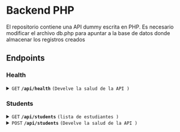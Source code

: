 # Backend PHP
El repositorio contiene una API dummy escrita en PHP. Es necesario modificar el archivo db.php para apuntar a la base de datos donde almacenar los registros creados

## Endpoints
### Health

<details>
 <summary><code>GET</code> <code><b>/api/health</b></code> <code>(Develve la salud de la API )</code></summary>

#### Parametros

> Ninguno

#### Respuesta

> | http code     | content-type                      | response                                                            |
> |---------------|-----------------------------------|---------------------------------------------------------------------|
> | `200`         | text/json                `        | Objeto de salud                                                     |

</details>

### Students

<details>
 <summary><code>GET</code> <code><b>/api/students</b></code> <code>(lista de estudiantes )</code></summary>

#### Parametros

> Ninguno

#### Respuesta

> | http code     | content-type                      | response                                                            |
> |---------------|-----------------------------------|---------------------------------------------------------------------|
> | `200`         | text/json                `        | Array de estudiantes                                                |

</details>

<details>
 <summary><code>POST</code> <code><b>/api/students</b></code> <code>(Develve la salud de la API )</code></summary>

#### Parametros

> Ninguno

#### Respuesta

> | http code     | content-type                      | response                                                            |
> |---------------|-----------------------------------|---------------------------------------------------------------------|
> | `200`         | text/json                `        | Objeto de creación de estudainte                                    |
> | `400`         | text/json                `        | Objeto de error                                                     |

</details>



